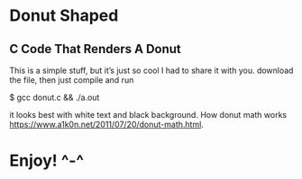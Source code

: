 # Donut Shaped
## C Code That Renders A Donut
This is a simple stuff, but it’s just so cool I had to share it with you.
download the file,
then just compile and run

$ gcc donut.c && ./a.out

it looks best with white text and black background.
How donut math works https://www.a1k0n.net/2011/07/20/donut-math.html.
# Enjoy! ^-^

